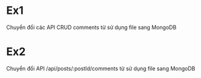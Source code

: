 # Ex1
Chuyển đổi các API CRUD comments từ sử dụng file sang MongoDB

# Ex2
Chuyển đổi API /api/posts/:postId/comments từ sử dụng file sang MongoDB